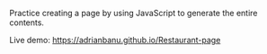 Practice creating a page by using JavaScript to generate the entire contents.

Live demo: https://adrianbanu.github.io/Restaurant-page
